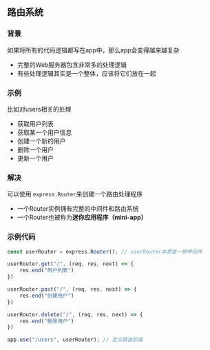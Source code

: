 ## 路由系统

### 背景

如果将所有的代码逻辑都写在app中，那么app会变得越来越复杂

* 完整的Web服务器包含非常多的处理逻辑
* 有些处理逻辑其实是一个整体，应该将它们放在一起

### 示例

比如对users相关的处理

* 获取用户列表
* 获取某一个用户信息
* 创建一个新的用户
* 删除一个用户
* 更新一个用户

### 解决

可以使用 `express.Router`来创建一个路由处理程序

* 一个Router实例拥有完整的中间件和路由系统
* 一个Router也被称为**迷你应用程序（mini-app）**

### 示例代码

```js
const userRouter = express.Router(); // userRouter本质是一种中间件

userRouter.get("/", (req, res, next) => {
    res.end("用户列表")
})

userRouter.post("/", (req, res, next) => {
    res.end("创建用户")
})

userRouter.delete("/", (req, res, next) => {
    res.end("删除用户")
})

app.use("/users", userRouter); // 定义路由前缀
```

